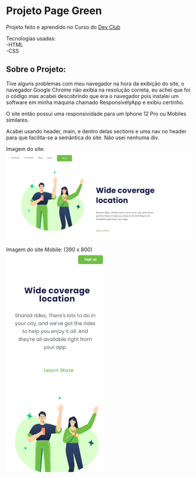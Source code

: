 <h1>Projeto Page Green</h1>

Projeto feito e aprendido no Curso do <a href="https://rodolfomori.com.br/devclub">Dev Club</a>

Tecnologias usadas: <br>
    -HTML<br>
    -CSS

<h2>Sobre o Projeto:</h2>

Tive alguns problemas com meu navegador na hora da exibição do site, o navegador Google Chrome não exibia na resolução correta, eu achei que foi o código mas acabei descobrindo que era o navegador pois instalei um software em minha máquina chamado ResponsivelyApp e exibiu certinho.

O site então possui uma responsividade para um Iphone 12 Pro ou Mobiles similares.

Acabei usando header, main, e dentro delas sections e uma nav no header para que facilita-se a semântica do site.
Não usei nenhuma div.

Imagem do site:
<img src="https://github.com/Johnrosa59/Projeto-page-green/blob/master/img/README.png?raw=true">


Imagem do site Mobile:
(390 x 800)
<br>
<img src="https://github.com/Johnrosa59/Projeto-page-green/blob/master/img/Imagem%20README%202.png?raw=true">
